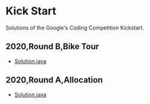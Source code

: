 # Kick Start

Solutions of the Google's Coding Competition Kickstart.

## 2020,Round B,Bike Tour
* [Solution.java](https://github.com/jayesh-srivastava/kickstart-google/blob/master/src/BikeTour2020/Solution.java)

## 2020,Round A,Allocation
* [Solution.java](https://github.com/jayesh-srivastava/kickstart-google/blob/master/src/Allocation2020/Solution.java)
